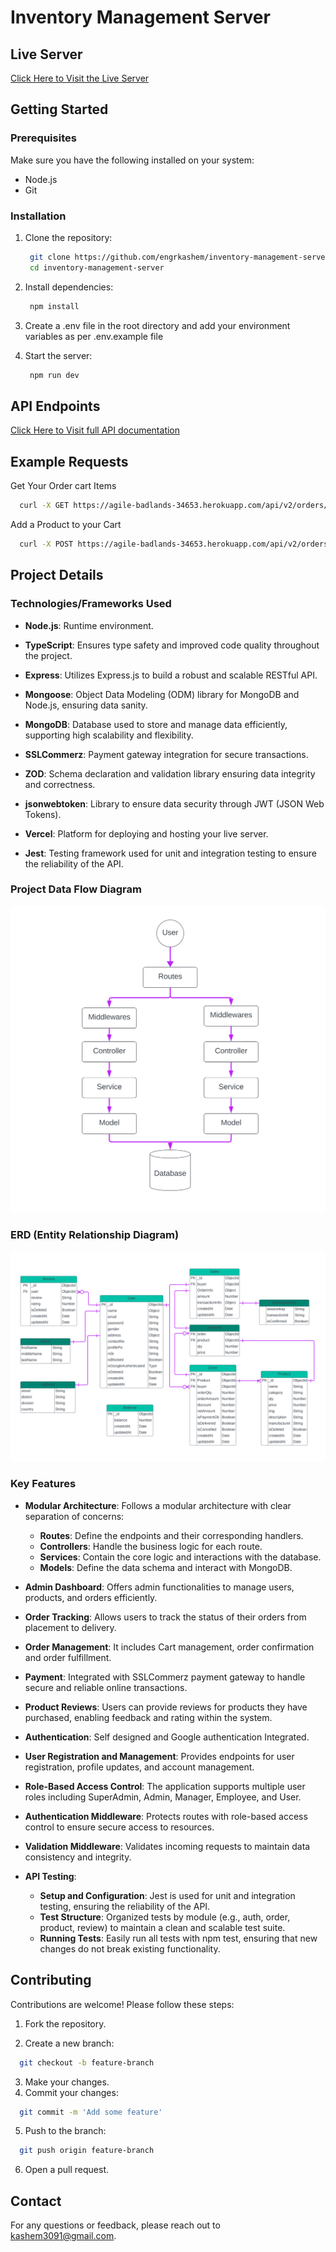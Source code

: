 # Inventory Management Server

## Live Server

<a href="https://inventory-management-server-indol.vercel.app/" target="_blank">Click Here to Visit the Live Server</a>

## Getting Started

### Prerequisites

Make sure you have the following installed on your system:

- Node.js
- Git

### Installation

1. Clone the repository:
   ```sh
    git clone https://github.com/engrkashem/inventory-management-server.git
    cd inventory-management-server
   ```
2. Install dependencies:
   ```sh
    npm install
   ```
3. Create a .env file in the root directory and add your environment variables as per .env.example file

4. Start the server:
   ```sh
    npm run dev
   ```

## API Endpoints

[Click Here to Visit full API documentation](https://documenter.getpostman.com/view/29978835/2sA3Qqgt7y)

## Example Requests

Get Your Order cart Items

```sh
  curl -X GET https://agile-badlands-34653.herokuapp.com/api/v2/orders/my-cart -H "Authorization: Bearer your_token"
```

Add a Product to your Cart

```sh
  curl -X POST https://agile-badlands-34653.herokuapp.com/api/v2/orders -H "Authorization: Bearer your_token" -d '{"orderQty": 10}'
```

## Project Details

### Technologies/Frameworks Used

- **Node.js**: Runtime environment.

- **TypeScript**: Ensures type safety and improved code quality throughout the project.

- **Express**: Utilizes Express.js to build a robust and scalable RESTful API.

- **Mongoose**: Object Data Modeling (ODM) library for MongoDB and Node.js, ensuring data sanity.

- **MongoDB**: Database used to store and manage data efficiently, supporting high scalability and flexibility.

- **SSLCommerz**: Payment gateway integration for secure transactions.

- **ZOD**: Schema declaration and validation library ensuring data integrity and correctness.

- **jsonwebtoken**: Library to ensure data security through JWT (JSON Web Tokens).

- **Vercel**: Platform for deploying and hosting your live server.

- **Jest**: Testing framework used for unit and integration testing to ensure the reliability of the API.

### Project Data Flow Diagram

![Data Flow Diagram of Inventory Management Project](./resources/images/data_flow.svg)

### ERD (Entity Relationship Diagram)

![ERD of Inventory Management DB](./resources/images/ERD_inventory_management.svg)

### Key Features

- **Modular Architecture**: Follows a modular architecture with clear separation of concerns:

  - **Routes**: Define the endpoints and their corresponding handlers.
  - **Controllers**: Handle the business logic for each route.
  - **Services**: Contain the core logic and interactions with the database.
  - **Models**: Define the data schema and interact with MongoDB.

- **Admin Dashboard**: Offers admin functionalities to manage users, products, and orders efficiently.

- **Order Tracking**: Allows users to track the status of their orders from placement to delivery.

- **Order Management**: It includes Cart management, order confirmation and order fulfillment.

- **Payment**: Integrated with SSLCommerz payment gateway to handle secure and reliable online transactions.

- **Product Reviews**: Users can provide reviews for products they have purchased, enabling feedback and rating within the system.

- **Authentication**: Self designed and Google authentication Integrated.

- **User Registration and Management**: Provides endpoints for user registration, profile updates, and account management.

- **Role-Based Access Control**: The application supports multiple user roles including SuperAdmin, Admin, Manager, Employee, and User.

- **Authentication Middleware**: Protects routes with role-based access control to ensure secure access to resources.

- **Validation Middleware**: Validates incoming requests to maintain data consistency and integrity.

- **API Testing**:

  - **Setup and Configuration**: Jest is used for unit and integration testing, ensuring the reliability of the API.
  - **Test Structure**: Organized tests by module (e.g., auth, order, product, review) to maintain a clean and scalable test suite.
  - **Running Tests**: Easily run all tests with npm test, ensuring that new changes do not break existing functionality.

## Contributing

Contributions are welcome! Please follow these steps:

1. Fork the repository.

2. Create a new branch:

```sh
  git checkout -b feature-branch
```

3. Make your changes.
4. Commit your changes:

```sh
  git commit -m 'Add some feature'
```

5. Push to the branch:

```sh
  git push origin feature-branch
```

6. Open a pull request.

## Contact

For any questions or feedback, please reach out to kashem3091@gmail.com.
